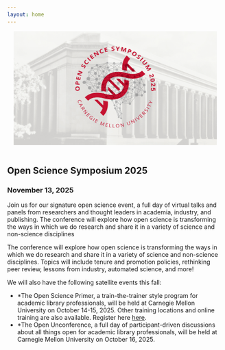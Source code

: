```yaml
---
layout: home
---
```


<style>
#logo-container {
    margin: 0 auto;
   /* width: 70vw; */
	padding: 15px;
	padding-top: 0px;
}

#logo-container img {
    /* width: 70vw; */
}
</style>

<div id='logo-container'><img src="assets/images/temporary-banner-2023.jpg" /></div>

## Open Science Symposium 2025

### November 13, 2025

Join us for our signature open science event, a full day of virtual talks and panels from researchers and thought leaders in academia, industry, and publishing. The conference will explore how open science is transforming the ways in which we do research and share it in a variety of science and non-science disciplines

The conference will explore how open science is transforming the ways in which 
we do research and share it in a variety of science and non-science disciplines.
Topics will include tenure and promotion policies, rethinking peer review,
lessons from industry, automated science, and more!

We will also have the following satellite events this fall:

- *The Open Science Primer, a train-the-trainer style program for academic library professionals, will be held at Carnegie Mellon University on October 14-15, 2025. Other training locations and online training are also available. Register here [here](https://guides.library.cmu.edu/openscienceprimer/register).
- *The Open Unconference, a full day of participant-driven discussions about all things open for academic library professionals, will be held at Carnegie Mellon University on October 16, 2025.
